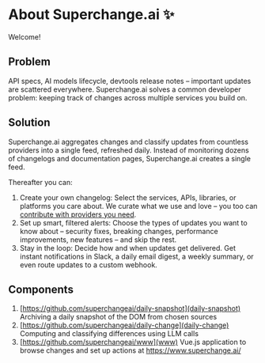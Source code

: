 # About Superchange.ai ✨

Welcome!

## Problem

API specs, AI models lifecycle, devtools release notes – important updates are scattered everywhere. Superchange.ai solves a common developer problem: keeping track of changes across multiple services you build on.

## Solution

Superchange.ai aggregates changes and classify updates from countless providers into a single feed, refreshed daily. Instead of monitoring dozens of changelogs and documentation pages, Superchange.ai creates a single feed.

Thereafter you can:

1. Create your own changelog: Select the services, APIs, libraries, or platforms you care about. We curate what we use and love – you too can [contribute with providers you need](https://www.superchange.ai/providers/all#more).
2. Set up smart, filtered alerts: Choose the types of updates you want to know about – security fixes, breaking changes, performance improvements, new features – and skip the rest.
3. Stay in the loop: Decide how and when updates get delivered. Get instant notifications in Slack, a daily email digest, a weekly summary, or even route updates to a custom webhook.

## Components

1. [https://github.com/superchangeai/daily-snapshot](daily-snapshot) Archiving a daily snapshot of the DOM from chosen sources
2. [https://github.com/superchangeai/daily-change](daily-change) Computing and classifying differences using LLM calls
3. [https://github.com/superchangeai/www](www) Vue.js application to browse changes and set up actions at https://www.superchange.ai/
